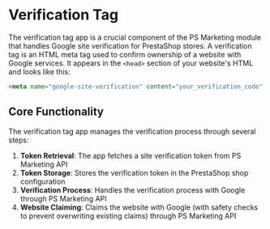 # Verification Tag

The verification tag app is a crucial component of the PS Marketing module that handles Google site verification for PrestaShop stores.
A verification tag is an HTML meta tag used to confirm ownership of a website with Google services. It appears in the `<head>` section of your website's HTML and looks like this:

```html
<meta name="google-site-verification" content="your_verification_code" />
```

## Core Functionality

The verification tag app manages the verification process through several steps:

1. **Token Retrieval**: The app fetches a site verification token from PS Marketing API
2. **Token Storage**: Stores the verification token in the PrestaShop shop configuration
3. **Verification Process**: Handles the verification process with Google through PS Marketing API
4. **Website Claiming**: Claims the website with Google (with safety checks to prevent overwriting existing claims) through PS Marketing API
